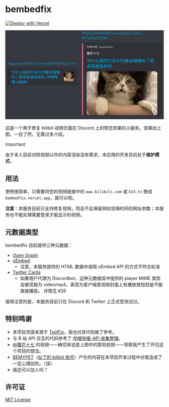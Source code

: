# bembedfix

[![Deploy with Vercel](https://vercel.com/button)](https://vercel.com/new/clone?repository-url=https%3A%2F%2Fgithub.com%2FDobby233Liu%2Fbembedfix)

![demo](demo.png)

这是一个用于修复 bilibili 视频页面在 Discord 上的预览效果的小服务。效果如上图，一目了然，无需过多介绍。

> [!IMPORTANT]
> 由于本人目前对除视频以外的内容渲染没有需求，本应用的开发目前处于**维护模式**。

## 用法

使用很简单，只需要将您的视频链接中的 `www.bilibili.com` 或 `b23.tv` 换成 `bembedfix.vercel.app`，就可以啦。

**注意**：本服务目前只支持修复视频，而且不会保留例如空降时间的网址参数；本服务也不能处理需要登录才能显示的视频。

## 元数据类型

bembedfix 目前提供三种元数据：
-    [Open Graph](https://ogp.me/)
-    [oEmbed](https://oembed.com/)
      * 注意，本服务提供的 HTML 数据中调用 oEmbed API 的方式不符合标准
-    [Twitter Cards](https://developer.x.com/en/docs/twitter-for-websites/cards/overview/abouts-cards)
      * 如果用户代理为 Discordbot，这种元数据其中提供的 player MIME 类型 会被谎报为 video/mp4，表现为客户端里视频封面上有播放按钮但是不能直接播放。
        详情见 #26

值得注意的是，本服务目前只在 Discord 和 Twitter 上正式受测试过。

## 特别鸣谢

-   本项目灵感来源于 [TwitFix](https://github.com/dylanpdx/BetterTwitFix)，我也对其代码做了参考。
-   与 B 站 API 交互的代码参考了 [哔哩哔哩-API 收集整理](https://github.com/SocialSisterYi/bilibili-API-collect)。
-   [@狸花十七](https://space.bilibili.com/5490502) 的视频——确切来说是上图中的那则视频——导致我产生了开坑这个项目的想法。
-   [BEMYPET][bemypet-kr]（[似了的 bilibili 账号][bemypet-cn-bili]）产生的内容在本项目开发过程中对我造成了一定心理创伤。（误）
-   我还可以加人吗？

[bemypet-kr]: https://www.youtube.com/@bemypet
[bemypet-cn-bili]: https://space.bilibili.com/1677731862

## 许可证

[MIT License](LICENSE)

